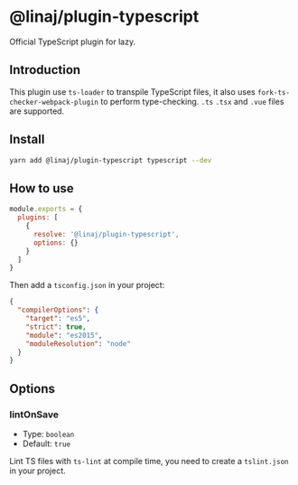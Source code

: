 # @linaj/plugin-typescript

Official TypeScript plugin for lazy.

## Introduction

This plugin use `ts-loader` to transpile TypeScript files, it also uses `fork-ts-checker-webpack-plugin` to perform type-checking. `.ts` `.tsx` and `.vue` files are supported.

## Install

```bash
yarn add @linaj/plugin-typescript typescript --dev
```

## How to use

```js
module.exports = {
  plugins: [
    {
      resolve: '@linaj/plugin-typescript',
      options: {}
    }
  ]
}
```

Then add a `tsconfig.json` in your project:

```json
{
  "compilerOptions": {
    "target": "es5",
    "strict": true,
    "module": "es2015",
    "moduleResolution": "node"
  }
}
```

## Options

### lintOnSave

- Type: `boolean`
- Default: `true`

Lint TS files with `ts-lint` at compile time, you need to create a `tslint.json` in your project.
